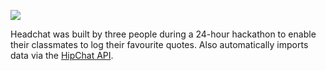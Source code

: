![](http://laurentcurau.com/images/headchat.png)

Headchat was built by three people during a 24-hour hackathon to enable their classmates to log their favourite quotes. Also automatically imports data via the [HipChat API](https://www.hipchat.com/docs/api).
